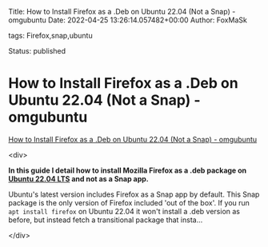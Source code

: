 Title: How to Install Firefox as a .Deb on Ubuntu 22.04 (Not a Snap) - omgubuntu
Date: 2022-04-25 13:26:14.057482+00:00
Author: FoxMaSk 

tags: Firefox,snap,ubuntu

Status: published





# How to Install Firefox as a .Deb on Ubuntu 22.04 (Not a Snap) - omgubuntu

[How to Install Firefox as a .Deb on Ubuntu 22.04 (Not a Snap) - omgubuntu](https://www.omgubuntu.co.uk/2022/04/how-to-install-firefox-deb-apt-ubuntu-22-04)

&lt;div&gt;

**In this guide I detail how to install Mozilla Firefox as a .deb
package on [Ubuntu 22.04
LTS](https://www.omgubuntu.co.uk/2022/01/ubuntu-22-04-release-features)
and not as a Snap app.**

Ubuntu&#39;s latest version includes Firefox as a Snap app by default. This
Snap package is the only version of Firefox included &#39;out of the box&#39;.
If you run `apt install firefox` on Ubuntu 22.04 it won&#39;t install a .deb
version as before, but instead fetch a transitional package that
insta...

&lt;/div&gt;
